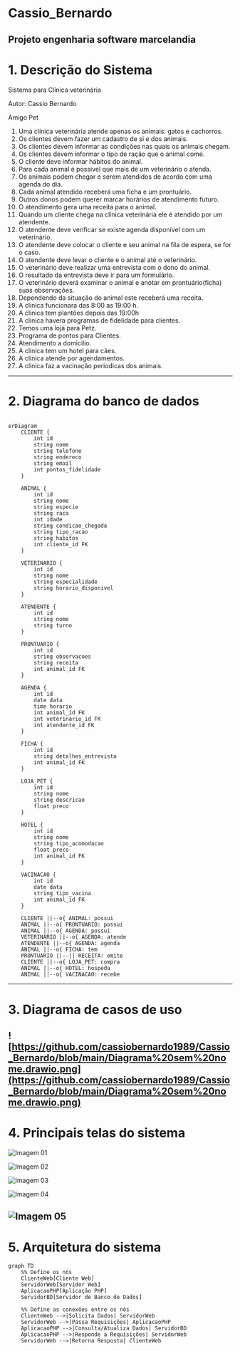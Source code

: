 # Cassio_Bernardo
Projeto engenharia software marcelandia
---
# 1. Descrição do Sistema
Sistema para Clínica veterinária

Autor: Cassio Bernardo

Amigo Pet

1.  Uma clínica veterinária atende apenas os animais: gatos e cachorros. 
2.  Os clientes devem fazer um cadastro de si e dos animais. 
3.  Os clientes devem informar as condições nas quais os animais chegam. 
4.  Os clientes devem informar o tipo de ração que o animal come. 
5.  O cliente deve informar hábitos do animal. 
6.  Para cada animal é possível que mais de um veterinário o atenda. 
7.  Os animais podem chegar e serem atendidos de acordo com uma agenda do dia. 
8.  Cada animal atendido receberá uma ficha e um prontuário. 
9.  Outros donos podem querer marcar horários de atendimento futuro. 
10. O atendimento gera uma receita para o animal. 
11. Quando um cliente chega na clínica veterinária ele é atendido por um atendente. 
12. O atendente deve verificar se existe agenda disponível com um veterinário. 
13. O atendente deve colocar o cliente e seu animal na fila de espera, se for o caso. 
14. O atendente deve levar o cliente e o animal até o veterinário. 
14. O veterinário deve realizar uma entrevista com o dono do animal. 
15. O resultado da entrevista deve ir para um formulário. 
16. O veterinário deverá examinar o animal e anotar em prontuário(ficha) suas observações. 
17. Dependendo da situação do animal este receberá uma receita.
18. A clinica funcionara das 8:00 as 19:00 h.
19. A clinica tem plantões depois das 19:00h
20. A clinica havera programas de fidelidade para clientes.
21. Temos uma loja para Petz.
22. Programa de pontos para Clientes.
23. Atendimento a domicilio.
24. A clinica tem um hotel para cães.
25. A clinica atende por agendamentos.
26. A clinica faz a vacinação periodicas dos animais.
---
# 2. Diagrama do banco de dados


```mermaid

erDiagram
    CLIENTE {
        int id
        string nome
        string telefone
        string endereco
        string email
        int pontos_fidelidade
    }

    ANIMAL {
        int id
        string nome
        string especie
        string raca
        int idade
        string condicao_chegada
        string tipo_racao
        string habitos
        int cliente_id FK
    }

    VETERINARIO {
        int id
        string nome
        string especialidade
        string horario_disponivel
    }

    ATENDENTE {
        int id
        string nome
        string turno
    }

    PRONTUARIO {
        int id
        string observacoes
        string receita
        int animal_id FK
    }

    AGENDA {
        int id
        date data
        time horario
        int animal_id FK
        int veterinario_id FK
        int atendente_id FK
    }

    FICHA {
        int id
        string detalhes_entrevista
        int animal_id FK
    }

    LOJA_PET {
        int id
        string nome
        string descricao
        float preco
    }

    HOTEL {
        int id
        string nome
        string tipo_acomodacao
        float preco
        int animal_id FK
    }

    VACINACAO {
        int id
        date data
        string tipo_vacina
        int animal_id FK
    }

    CLIENTE ||--o{ ANIMAL: possui
    ANIMAL ||--o{ PRONTUARIO: possui
    ANIMAL ||--o{ AGENDA: possui
    VETERINARIO ||--o{ AGENDA: atende
    ATENDENTE ||--o{ AGENDA: agenda
    ANIMAL ||--o{ FICHA: tem
    PRONTUARIO ||--|| RECEITA: emite
    CLIENTE ||--o{ LOJA_PET: compra
    ANIMAL ||--o{ HOTEL: hospeda
    ANIMAL ||--o{ VACINACAO: recebe

```


---
# 3. Diagrama de casos de uso

![https://github.com/cassiobernardo1989/Cassio_Bernardo/blob/main/Diagrama%20sem%20nome.drawio.png](https://github.com/cassiobernardo1989/Cassio_Bernardo/blob/main/Diagrama%20sem%20nome.drawio.png)
---
# 4. Principais telas do sistema
![Imagem 01](https://github.com/cassiobernardo1989/Cassio_Bernardo/blob/main/imagens/Captura%20de%20tela%202024-08-13%20220157.png)

![Imagem 02](https://github.com/cassiobernardo1989/Cassio_Bernardo/blob/main/imagens/Captura%20de%20tela%202024-08-13%20220233.png)

![Imagem 03](https://github.com/cassiobernardo1989/Cassio_Bernardo/blob/main/imagens/Captura%20de%20tela%202024-08-13%20221151.png)

![Imagem 04](https://github.com/cassiobernardo1989/Cassio_Bernardo/blob/main/imagens/Captura%20de%20tela%202024-08-13%20222536.png)

![Imagem 05](https://github.com/cassiobernardo1989/Cassio_Bernardo/blob/main/imagens/Captura%20de%20tela%202024-08-15%20215312.png)
---
# 5. Arquitetura do sistema


```mermaid
graph TD
    %% Define os nós
    ClienteWeb[Cliente Web]
    ServidorWeb[Servidor Web]
    AplicacaoPHP[Aplicação PHP]
    ServidorBD[Servidor de Banco de Dados]

    %% Define as conexões entre os nós
    ClienteWeb -->|Solicita Dados| ServidorWeb
    ServidorWeb -->|Passa Requisições| AplicacaoPHP
    AplicacaoPHP -->|Consulta/Atualiza Dados| ServidorBD
    AplicacaoPHP -->|Responde a Requisições| ServidorWeb
    ServidorWeb -->|Retorna Resposta| ClienteWeb

```

